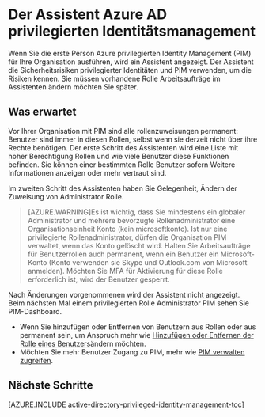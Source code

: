 <properties
   pageTitle="Der Assistent Azure AD privilegierten Identitätsmanagement"
   description="Beim ersten die Erweiterung Azure Active Directory privilegierte Identity Management verwenden wird durch einen Assistenten angezeigt. Dieser Artikel beschreibt die Schritte zur Verwendung des Assistenten."
   services="active-directory"
   documentationCenter=""
   authors="kgremban"
   manager="femila"
   editor=""/>

<tags
   ms.service="active-directory"
   ms.devlang="na"
   ms.topic="article"
   ms.tgt_pltfrm="na"
   ms.workload="identity"
   ms.date="07/01/2016"
   ms.author="kgremban"/>

# <a name="the-azure-ad-privileged-identity-management-security-wizard"></a>Der Assistent Azure AD privilegierten Identitätsmanagement

Wenn Sie die erste Person Azure privilegierten Identity Management (PIM) für Ihre Organisation ausführen, wird ein Assistent angezeigt. Der Assistent die Sicherheitsrisiken privilegierter Identitäten und PIM verwenden, um die Risiken kennen. Sie müssen vorhandene Rolle Arbeitsaufträge im Assistenten ändern möchten Sie später.

## <a name="what-to-expect"></a>Was erwartet

Vor Ihrer Organisation mit PIM sind alle rollenzuweisungen permanent: Benutzer sind immer in diesen Rollen, selbst wenn sie derzeit nicht über ihre Rechte benötigen.  Der erste Schritt des Assistenten wird eine Liste mit hoher Berechtigung Rollen und wie viele Benutzer diese Funktionen befinden. Sie können einer bestimmten Rolle Benutzer sofern Weitere Informationen anzeigen oder mehr vertraut sind.

Im zweiten Schritt des Assistenten haben Sie Gelegenheit, Ändern der Zuweisung von Administrator Rolle.  

> [AZURE.WARNING]Es ist wichtig, dass Sie mindestens ein globaler Administrator und mehrere bevorzugte Rollenadministrator eine Organisationseinheit Konto (kein microsoftkonto). Ist nur eine privilegierte Rollenadministrator, dürfen die Organisation PIM verwaltet, wenn das Konto gelöscht wird.
> Halten Sie Arbeitsaufträge für Benutzerrollen auch permanent, wenn ein Benutzer ein Microsoft-Konto (Konto verwenden sie Skype und Outlook.com von Microsoft anmelden). Möchten Sie MFA für Aktivierung für diese Rolle erforderlich ist, wird der Benutzer gesperrt.


Nach Änderungen vorgenommenen wird der Assistent nicht angezeigt. Beim nächsten Mal einem privilegierten Rolle Administrator PIM sehen Sie PIM-Dashboard.  

- Wenn Sie hinzufügen oder Entfernen von Benutzern aus Rollen oder aus permanent sein, um Anspruch mehr wie [Hinzufügen oder Entfernen der Rolle eines Benutzers](active-directory-privileged-identity-management-how-to-add-role-to-user.md)ändern möchten.
- Möchten Sie mehr Benutzer Zugang zu PIM, mehr wie [PIM verwalten zugreifen](active-directory-privileged-identity-management-how-to-give-access-to-pim.md).



## <a name="next-steps"></a>Nächste Schritte
[AZURE.INCLUDE [active-directory-privileged-identity-management-toc](../../includes/active-directory-privileged-identity-management-toc.md)]
